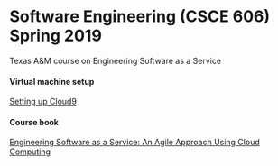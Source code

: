 # Software Engineering (CSCE 606) Spring 2019
Texas A&M course on Engineering Software as a Service

#### Virtual machine setup
[Setting up Cloud9](https://github.com/saasbook/courseware/wiki/Setting-up-Cloud9)
#### Course book
[Engineering Software as a Service: An Agile Approach Using Cloud Computing](http://www.amazon.com/Engineering-Software-Service-Approach-Computing-ebook/dp/B00CCEHNUM/)
